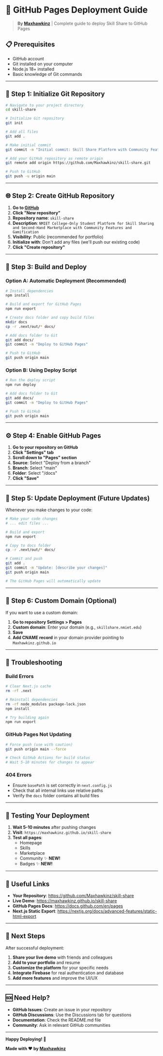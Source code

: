 # 🚀 GitHub Pages Deployment Guide

> **By [Maxhawkinz](https://github.com/Maxhawkinz)** | Complete guide to deploy Skill Share to GitHub Pages

## 📋 **Prerequisites**

- GitHub account
- Git installed on your computer
- Node.js 18+ installed
- Basic knowledge of Git commands

---

## 🔧 **Step 1: Initialize Git Repository**

```bash
# Navigate to your project directory
cd skill-share

# Initialize Git repository
git init

# Add all files
git add .

# Make initial commit
git commit -m "Initial commit: Skill Share Platform with Community Features and Gamification"

# Add your GitHub repository as remote origin
git remote add origin https://github.com/Maxhawkinz/skill-share.git

# Push to GitHub
git push -u origin main
```

---

## 🌐 **Step 2: Create GitHub Repository**

1. **Go to [GitHub](https://github.com)**
2. **Click "New repository"**
3. **Repository name**: `skill-share`
4. **Description**: `NMIET College-Only Student Platform for Skill Sharing and Second-Hand Marketplace with Community Features and Gamification`
5. **Visibility**: Public (recommended for portfolio)
6. **Initialize with**: Don't add any files (we'll push our existing code)
7. **Click "Create repository"**

---

## 🚀 **Step 3: Build and Deploy**

### **Option A: Automatic Deployment (Recommended)**

```bash
# Install dependencies
npm install

# Build and export for GitHub Pages
npm run export

# Create docs folder and copy build files
mkdir docs
cp -r .next/out/* docs/

# Add docs folder to Git
git add docs/
git commit -m "Deploy to GitHub Pages"

# Push to GitHub
git push origin main
```

### **Option B: Using Deploy Script**

```bash
# Run the deploy script
npm run deploy

# Add docs folder to Git
git add docs/
git commit -m "Deploy to GitHub Pages"

# Push to GitHub
git push origin main
```

---

## ⚙️ **Step 4: Enable GitHub Pages**

1. **Go to your repository on GitHub**
2. **Click "Settings" tab**
3. **Scroll down to "Pages" section**
4. **Source**: Select "Deploy from a branch"
5. **Branch**: Select "main"
6. **Folder**: Select "/docs"
7. **Click "Save"**

---

## 🔄 **Step 5: Update Deployment (Future Updates)**

Whenever you make changes to your code:

```bash
# Make your code changes
# ... edit files ...

# Build and export
npm run export

# Copy to docs folder
cp -r .next/out/* docs/

# Commit and push
git add .
git commit -m "Update: [describe your changes]"
git push origin main

# The GitHub Pages will automatically update
```

---

## 🌟 **Step 6: Custom Domain (Optional)**

If you want to use a custom domain:

1. **Go to repository Settings > Pages**
2. **Custom domain**: Enter your domain (e.g., `skillshare.nmiet.edu`)
3. **Save**
4. **Add CNAME record** in your domain provider pointing to `Maxhawkinz.github.io`

---

## 🐛 **Troubleshooting**

### **Build Errors**

```bash
# Clear Next.js cache
rm -rf .next

# Reinstall dependencies
rm -rf node_modules package-lock.json
npm install

# Try building again
npm run export
```

### **GitHub Pages Not Updating**

```bash
# Force push (use with caution)
git push origin main --force

# Check GitHub Actions for build status
# Wait 5-10 minutes for changes to appear
```

### **404 Errors**

- Ensure `basePath` is set correctly in `next.config.js`
- Check that all internal links use relative paths
- Verify the `docs` folder contains all build files

---

## 📱 **Testing Your Deployment**

1. **Wait 5-10 minutes** after pushing changes
2. **Visit**: `https://maxhawkinz.github.io/skill-share`
3. **Test all pages**:
   - Homepage
   - Skills
   - Marketplace
   - Community ✨ **NEW!**
   - Badges ✨ **NEW!**

---

## 🔗 **Useful Links**

- **Your Repository**: https://github.com/Maxhawkinz/skill-share
- **Live Demo**: https://maxhawkinz.github.io/skill-share
- **GitHub Pages Docs**: https://docs.github.com/en/pages
- **Next.js Static Export**: https://nextjs.org/docs/advanced-features/static-html-export

---

## 🎯 **Next Steps**

After successful deployment:

1. **Share your live demo** with friends and colleagues
2. **Add to your portfolio** and resume
3. **Customize the platform** for your specific needs
4. **Integrate Firebase** for real authentication and database
5. **Add more features** and improve the UI/UX

---

## 🆘 **Need Help?**

- **GitHub Issues**: Create an issue in your repository
- **GitHub Discussions**: Use the Discussions tab for questions
- **Documentation**: Check the README.md file
- **Community**: Ask in relevant GitHub communities

---

**Happy Deploying! 🚀**

**Made with ❤️ by [Maxhawkinz](https://github.com/Maxhawkinz)**
